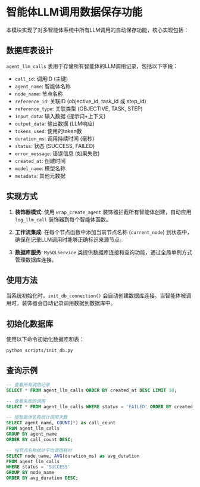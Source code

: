 # 智能体LLM调用数据保存功能

本模块实现了对多智能体系统中所有LLM调用的自动保存功能，核心实现包括：

## 数据库表设计

`agent_llm_calls` 表用于存储所有智能体的LLM调用记录，包括以下字段：

- `call_id`: 调用ID (主键)
- `agent_name`: 智能体名称
- `node_name`: 节点名称
- `reference_id`: 关联ID (objective_id, task_id 或 step_id)
- `reference_type`: 关联类型 (OBJECTIVE, TASK, STEP)
- `input_data`: 输入数据 (提示词+上下文)
- `output_data`: 输出数据 (LLM响应)
- `tokens_used`: 使用的token数
- `duration_ms`: 调用持续时间 (毫秒)
- `status`: 状态 (SUCCESS, FAILED)
- `error_message`: 错误信息 (如果失败)
- `created_at`: 创建时间
- `model_name`: 模型名称
- `metadata`: 其他元数据

## 实现方式

1. **装饰器模式**: 使用 `wrap_create_agent` 装饰器拦截所有智能体创建，自动应用 `log_llm_call` 装饰器到每个智能体函数。

2. **工作流集成**: 在每个节点函数中添加当前节点名称 (`current_node`) 到状态中，确保在记录LLM调用时能够正确标识来源节点。

3. **数据库服务**: `MySQLService` 类提供数据库连接和查询功能，通过全局单例方式管理数据库连接。

## 使用方法

当系统初始化时，`init_db_connection()` 会自动创建数据库连接。当智能体被调用时，装饰器会自动记录调用数据到数据库中。

## 初始化数据库

使用以下命令初始化数据库和表：

```bash
python scripts/init_db.py
```

## 查询示例

```sql
-- 查看所有调用记录
SELECT * FROM agent_llm_calls ORDER BY created_at DESC LIMIT 10;

-- 查看失败的调用
SELECT * FROM agent_llm_calls WHERE status = 'FAILED' ORDER BY created_at DESC;

-- 按智能体名称统计调用次数
SELECT agent_name, COUNT(*) as call_count 
FROM agent_llm_calls 
GROUP BY agent_name 
ORDER BY call_count DESC;

-- 按节点名称统计平均调用耗时
SELECT node_name, AVG(duration_ms) as avg_duration 
FROM agent_llm_calls 
WHERE status = 'SUCCESS'
GROUP BY node_name 
ORDER BY avg_duration DESC;
``` 